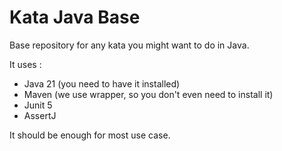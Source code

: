 # Kata Java Base

Base repository for any kata you might want to do in Java.

It uses : 

- Java 21 (you need to have it installed)
- Maven (we use wrapper, so you don't even need to install it)
- Junit 5
- AssertJ

It should be enough for most use case.
